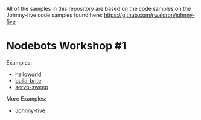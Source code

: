 All of the samples in this repository are based on the code samples on the Johnny-five code samples found here: https://github.com/rwaldron/johnny-five

# Nodebots Workshop #1

Examples:
 * [helloworld](https://github.com/spargonaut/nodebots-workshop-1/tree/master/helloWorld)
 * [build-brite](https://github.com/spargonaut/nodebots-workshop-1/tree/master/build-brite)
 * [servo-sweep](https://github.com/spargonaut/nodebots-workshop-1/tree/master/servo)
 
More Examples:
 * [Johnny-five](http://johnny-five.io/examples/)
 
